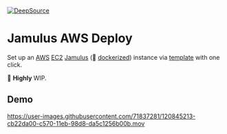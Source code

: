 [![DeepSource](https://deepsource.io/gh/darmiel/jamulus-aws-deploy.svg/?label=active+issues&show_trend=true)](https://deepsource.io/gh/darmiel/jamulus-aws-deploy/?ref=repository-badge)

# Jamulus AWS Deploy
Set up an 
[AWS](https://aws.amazon.com/) 
[EC2](https://aws.amazon.com/ec2) 
[Jamulus](https://jamulus.io/) 
(🐳 [dockerized](https://docker.com))
instance via 
[template](data/templates/InstanceTemplate.json) 
with one click.

🐣 **Highly** WIP.

## Demo

https://user-images.githubusercontent.com/71837281/120845213-cb22da00-c570-11eb-98d8-da5c1256b00b.mov

